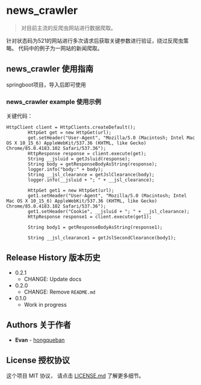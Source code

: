 # news_crawler


> 对目前主流的反爬虫网站进行数据爬取。

针对状态码为521的网站进行多次请求后获取关键参数进行验证，绕过反爬虫策略。
代码中的例子为一网站的新闻爬取。


## news_crawler 使用指南

  springboot项目，导入后即可使用


### news_crawler example 使用示例

  关键代码：
  
    HttpClient client = HttpClients.createDefault();
            HttpGet get = new HttpGet(url);
            get.setHeader("User-Agent", "Mozilla/5.0 (Macintosh; Intel Mac OS X 10_15_6) AppleWebKit/537.36 (KHTML, like Gecko) Chrome/85.0.4183.102 Safari/537.36");
            HttpResponse response = client.execute(get);
            String __jsluid = getJsluid(response);
            String body = getResponseBodyAsString(response);
            logger.info("body:" + body);
            String __jsl_clearance = getJslClearance(body);
            logger.info(__jsluid + "; " + __jsl_clearance);

            HttpGet get1 = new HttpGet(url);
            get1.setHeader("User-Agent", "Mozilla/5.0 (Macintosh; Intel Mac OS X 10_15_6) AppleWebKit/537.36 (KHTML, like Gecko) Chrome/85.0.4183.102 Safari/537.36");
            get1.setHeader("Cookie", __jsluid + "; " + __jsl_clearance);
            HttpResponse response1 = client.execute(get1);

            String body1 = getResponseBodyAsString(response1);

            String __jsl_clearance1 = getJslSecondClearance(body1);
  

## Release History 版本历史

* 0.2.1
    * CHANGE: Update docs
* 0.2.0
    * CHANGE: Remove `README.md`
* 0.1.0
    * Work in progress

## Authors 关于作者

* **Evan** -  [hongqueban](https://hongqueban.cn)


## License 授权协议

这个项目 MIT 协议， 请点击 [LICENSE.md](LICENSE.md) 了解更多细节。

